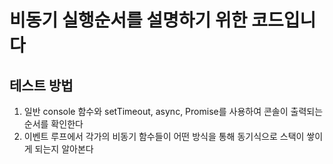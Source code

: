 # 비동기 실행순서를 설명하기 위한 코드입니다

## 테스트 방법

1. 일반 console 함수와 setTimeout, async, Promise를 사용하여 콘솔이 출력되는 순서를 확인한다
1. 이벤트 루프에서 각가의 비동기 함수들이 어떤 방식을 통해 동기식으로 스택이 쌓이게 되는지 알아본다
